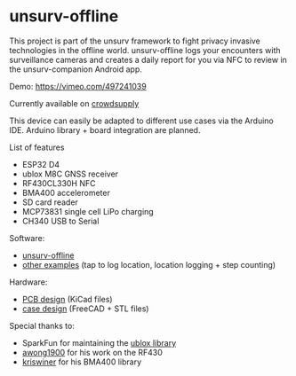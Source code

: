 # unsurv-offline
This project is part of the unsurv framework to fight privacy invasive technologies in the offline world. unsurv-offline logs your encounters with surveillance cameras and creates a daily report for you via NFC to review in the unsurv-companion Android app.

Demo: https://vimeo.com/497241039

Currently available on [crowdsupply](https://www.crowdsupply.com/unsurv-technologies/unsurv-offline)

This device can easily be adapted to different use cases via the Arduino IDE. Arduino library + board integration are planned.

List of features

- ESP32 D4
- ublox M8C GNSS receiver
- RF430CL330H NFC 
- BMA400 accelerometer
- SD card reader
- MCP73831 single cell LiPo charging
- CH340 USB to Serial

Software:
- [unsurv-offline](https://github.com/unsurv/unsurv-offline/tree/master/software/unsurv-offline)
- [other examples](https://github.com/unsurv/unsurv-offline/tree/master/software/examples) (tap to log location, location logging + step counting)

Hardware:
- [PCB design](https://github.com/unsurv/unsurv-offline/tree/master/unsurv_offline_pcb/main) (KiCad files)
- [case design](https://github.com/unsurv/unsurv-offline/tree/master/case) (FreeCAD + STL files)

Special thanks to:

- SparkFun for maintaining the [ublox library](https://github.com/sparkfun/SparkFun_Ublox_Arduino_Library)
- [awong1900](https://github.com/awong1900/RF430CL330H_Shield) for his work on the RF430
- [kriswiner](https://github.com/kriswiner/BMA400) for his BMA400 library 
